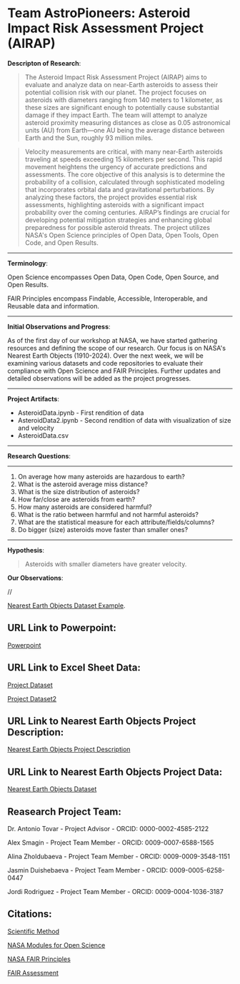 # Team AstroPioneers: Asteroid Impact Risk Assessment Project (AIRAP)

**Descripton of Research**:

> The Asteroid Impact Risk Assessment Project (AIRAP) aims to evaluate and analyze data on near-Earth asteroids to assess their potential collision risk with our planet. The project focuses on asteroids with diameters ranging from 140 meters to 1 kilometer, as these sizes are significant enough to potentially cause substantial damage if they impact Earth. The team will attempt to analyze asteroid proximity measuring distances as close as 0.05 astronomical units (AU) from Earth—one AU being the average distance between Earth and the Sun, roughly 93 million miles.

> Velocity measurements are critical, with many near-Earth asteroids traveling at speeds exceeding 15 kilometers per second. This rapid movement heightens the urgency of accurate predictions and assessments. The core objective of this analysis is to determine the probability of a collision, calculated through sophisticated modeling that incorporates orbital data and gravitational perturbations. By analyzing these factors, the project provides essential risk assessments, highlighting asteroids with a significant impact probability over the coming centuries. AIRAP’s findings are crucial for developing potential mitigation strategies and enhancing global preparedness for possible asteroid threats. The project utilizes NASA's Open Science principles of Open Data, Open Tools, Open Code, and Open Results. 

---

**Terminology**:

Open Science encompasses Open Data, Open Code, Open Source, and Open Results.

FAIR Principles encompass Findable, Accessible, Interoperable, and Reusable data and information.

---

**Initial Observations and Progress**:

As of the first day of our workshop at NASA, we have started gathering resources and defining the scope of our research. Our focus is on NASA's Nearest Earth Objects (1910-2024). Over the next week, we will be examining various datasets and code repositories to evaluate their compliance with Open Science and FAIR Principles. Further updates and detailed observations will be added as the project progresses.

---

**Project Artifacts**:

- AsteroidData.ipynb - First rendition of data
- AsteroidData2.ipynb - Second rendition of data with visualization of size and velocity
- AsteroidData.csv

---

**Research Questions**:
> 
---
1. On average how many asteroids are hazardous to earth?
2. What is the asteroid average miss distance?
3. What is the size distribution of asteroids?
4. How far/close are asteroids from earth?
5. How many asteroids are considered harmful?
6. What is the ratio between harmful and not harmful asteroids?
7. What are the statistical measure for each attribute/fields/columns?
8. Do bigger (size) asteroids move faster than smaller ones?
---
**Hypothesis**:
> Asteroids with smaller diameters have greater velocity.

**Our Observations**:

//

[Nearest Earth Objects Dataset Example](https://www.kaggle.com/datasets/ivansher/nasa-nearest-earth-objects-1910-2024).

## URL Link to Powerpoint:

[Powerpoint]()

## URL Link to Excel Sheet Data:

[Project Dataset](https://docs.google.com/spreadsheets/d/1Q_QM-YqW9yW4P4PteW9sOijVi2MwfEhaOKOLoTSNZLk/edit?usp=sharing)

[Project Dataset2](https://drive.google.com/file/d/1Iq4aLBexODxbIgfd0wexota8q0TqEnM9/view?usp=sharing)

## URL Link to Nearest Earth Objects Project Description:

[Nearest Earth Objects Project Description](https://www.kaggle.com/datasets/ivansher/nasa-nearest-earth-objects-1910-2024)

## URL Link to Nearest Earth Objects Project Data:

[Nearest Earth Objects Dataset]()

## Reasearch Project Team:

Dr. Antonio Tovar - Project Advisor - ORCID: 0000-0002-4585-2122

Alex Smagin - Project Team Member - ORCID: 0009-0007-6588-1565

Alina Zholdubaeva - Project Team Member - ORCID: 0009-0009-3548-1151

Jasmin Duishebaeva - Project Team Member - ORCID: 0009-0005-6258-0447

Jordi Rodriguez - Project Team Member - ORCID: 0009-0004-1036-3187

## Citations:

[Scientific Method](https://en.wikipedia.org/wiki/Near-Earth_object)

[NASA Modules for Open Science](https://openscience101.org/about)

[NASA FAIR Principles](https://www.earthdata.nasa.gov/learn/articles/making-earth-science-data-fair#:~:text=NASA%20is%20working%20to%20ensure,FAIR)

[FAIR Assessment](https://www.f-uji.net/index.php)
